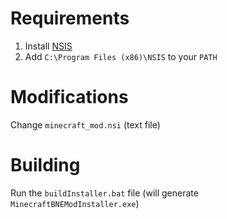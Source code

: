 # Requirements
1. Install [NSIS](https://nsis.sourceforge.io/Main_Page)
1. Add `C:\Program Files (x86)\NSIS` to your `PATH`

# Modifications
Change `minecraft_mod.nsi` (text file)

# Building
Run the `buildInstaller.bat` file (will generate `MinecraftBNEModInstaller.exe`)